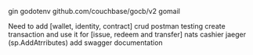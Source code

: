 gin
godotenv
github.com/couchbase/gocb/v2
gomail



Need to add
[wallet, identity, contract] crud postman testing
create transaction and use it for [issue, redeem and transfer]
nats
cashier
jaeger (sp.AddAtrributes)
add swagger documentation
